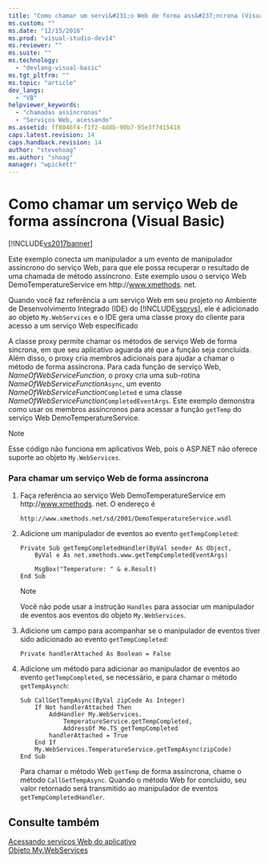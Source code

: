 ```yaml
---
title: "Como chamar um servi&#231;o Web de forma ass&#237;ncrona (Visual Basic) | Microsoft Docs"
ms.custom: ""
ms.date: "12/15/2016"
ms.prod: "visual-studio-dev14"
ms.reviewer: ""
ms.suite: ""
ms.technology: 
  - "devlang-visual-basic"
ms.tgt_pltfrm: ""
ms.topic: "article"
dev_langs: 
  - "VB"
helpviewer_keywords: 
  - "chamadas assíncronas"
  - "Serviços Web, acessando"
ms.assetid: ff8046f4-f1f2-4d8b-90b7-95e3f7415418
caps.latest.revision: 14
caps.handback.revision: 14
author: "stevehoag"
ms.author: "shoag"
manager: "wpickett"
---
```

# Como chamar um servi&#231;o Web de forma ass&#237;ncrona (Visual Basic)
[!INCLUDE[vs2017banner](../../../csharp/includes/vs2017banner.md)]

Este exemplo conecta um manipulador a um evento de manipulador assíncrono do serviço Web, para que ele possa recuperar o resultado de uma chamada de método assíncrono.  Este exemplo usou o serviço Web DemoTemperatureService em http:\/\/www.xmethods.  net.  
  
 Quando você faz referência a um serviço Web em seu projeto no Ambiente de Desenvolvimento Integrado \(IDE\) do [!INCLUDE[vsprvs](../../../csharp/includes/vsprvs_md.md)], ele é adicionado ao objeto `My.WebServices` e o IDE gera uma classe proxy do cliente para acesso a um serviço Web especificado  
  
 A classe proxy permite chamar os métodos de serviço Web de forma síncrona, em que seu aplicativo aguarda até que a função seja concluída.  Além disso, o proxy cria membros adicionais para ajudar a chamar o método de forma assíncrona.  Para cada função de serviço Web, *NameOfWebServiceFunction*, o proxy cria uma sub\-rotina *NameOfWebServiceFunction*`Async`, um evento *NameOfWebServiceFunction*`Completed` e uma classe *NameOfWebServiceFunction*`CompletedEventArgs`.  Este exemplo demonstra como usar os membros assíncronos para acessar a função `getTemp` do serviço Web DemoTemperatureService.  
  
> [!NOTE]
>  Esse código não funciona em aplicativos Web, pois o ASP.NET não oferece suporte ao objeto `My.WebServices`.  
  
### Para chamar um serviço Web de forma assíncrona  
  
1.  Faça referência ao serviço Web DemoTemperatureService em http:\/\/www.xmethods.  net.  O endereço é  
  
    ```  
    http://www.xmethods.net/sd/2001/DemoTemperatureService.wsdl  
    ```  
  
2.  Adicione um manipulador de eventos ao evento `getTempCompleted`:  
  
    ```  
    Private Sub getTempCompletedHandler(ByVal sender As Object,   
        ByVal e As net.xmethods.www.getTempCompletedEventArgs)  
  
        MsgBox("Temperature: " & e.Result)  
    End Sub  
    ```  
  
    > [!NOTE]
    >  Você não pode usar a instrução `Handles` para associar um manipulador de eventos aos eventos do objeto `My.WebServices`.  
  
3.  Adicione um campo para acompanhar se o manipulador de eventos tiver sido adicionado ao evento `getTempCompleted`:  
  
    ```  
    Private handlerAttached As Boolean = False  
    ```  
  
4.  Adicione um método para adicionar ao manipulador de eventos ao evento `getTempCompleted`, se necessário, e para chamar o método `getTempAsynch`:  
  
    ```  
    Sub CallGetTempAsync(ByVal zipCode As Integer)  
        If Not handlerAttached Then  
            AddHandler My.WebServices.  
                TemperatureService.getTempCompleted,   
                AddressOf Me.TS_getTempCompleted  
            handlerAttached = True  
        End If  
        My.WebServices.TemperatureService.getTempAsync(zipCode)  
    End Sub  
    ```  
  
     Para chamar o método Web `getTemp` de forma assíncrona, chame o método `CallGetTempAsync`.  Quando o método Web for concluído, seu valor retornado será transmitido ao manipulador de eventos `getTempCompletedHandler`.  
  
## Consulte também  
 [Acessando serviços Web do aplicativo](../../../visual-basic/developing-apps/programming/accessing-application-web-services.md)   
 [Objeto My.WebServices](../../../visual-basic/language-reference/objects/my-webservices-object.md)